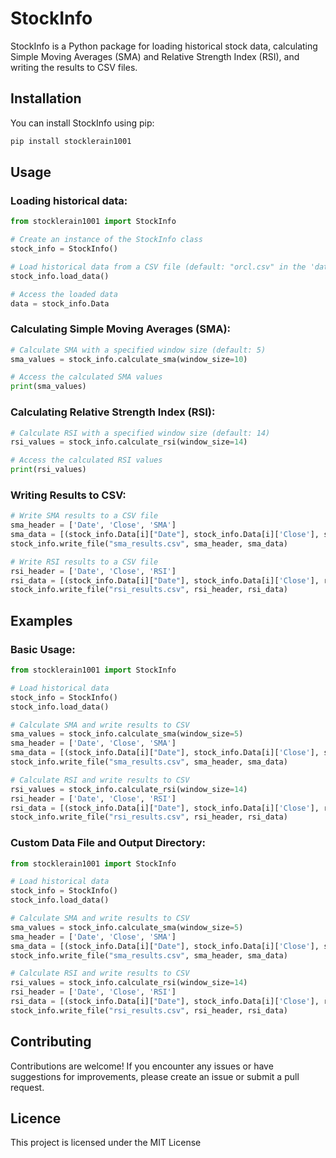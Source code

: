 # StockInfo

StockInfo is a Python package for loading historical stock data, calculating Simple Moving Averages (SMA) and Relative Strength Index (RSI), and writing the results to CSV files.

## Installation

You can install StockInfo using pip:

```bash
pip install stocklerain1001
```
## Usage
### Loading historical data:
```python
from stocklerain1001 import StockInfo

# Create an instance of the StockInfo class
stock_info = StockInfo()

# Load historical data from a CSV file (default: "orcl.csv" in the 'data' directory)
stock_info.load_data()

# Access the loaded data
data = stock_info.Data
```
### Calculating Simple Moving Averages (SMA):
```python
# Calculate SMA with a specified window size (default: 5)
sma_values = stock_info.calculate_sma(window_size=10)

# Access the calculated SMA values
print(sma_values)
```
### Calculating Relative Strength Index (RSI):
```python
# Calculate RSI with a specified window size (default: 14)
rsi_values = stock_info.calculate_rsi(window_size=14)

# Access the calculated RSI values
print(rsi_values)
```
### Writing Results to CSV:
```python
# Write SMA results to a CSV file
sma_header = ['Date', 'Close', 'SMA']
sma_data = [(stock_info.Data[i]["Date"], stock_info.Data[i]['Close'], sma) for i, sma in enumerate(sma_values)]
stock_info.write_file("sma_results.csv", sma_header, sma_data)

# Write RSI results to a CSV file
rsi_header = ['Date', 'Close', 'RSI']
rsi_data = [(stock_info.Data[i]["Date"], stock_info.Data[i]['Close'], rsi) for i, rsi in enumerate(rsi_values)]
stock_info.write_file("rsi_results.csv", rsi_header, rsi_data)
```
## Examples
### Basic Usage:
```python
from stocklerain1001 import StockInfo

# Load historical data
stock_info = StockInfo()
stock_info.load_data()

# Calculate SMA and write results to CSV
sma_values = stock_info.calculate_sma(window_size=5)
sma_header = ['Date', 'Close', 'SMA']
sma_data = [(stock_info.Data[i]["Date"], stock_info.Data[i]['Close'], sma) for i, sma in enumerate(sma_values)]
stock_info.write_file("sma_results.csv", sma_header, sma_data)

# Calculate RSI and write results to CSV
rsi_values = stock_info.calculate_rsi(window_size=14)
rsi_header = ['Date', 'Close', 'RSI']
rsi_data = [(stock_info.Data[i]["Date"], stock_info.Data[i]['Close'], rsi) for i, rsi in enumerate(rsi_values)]
stock_info.write_file("rsi_results.csv", rsi_header, rsi_data)
```
### Custom Data File and Output Directory:
```python
from stocklerain1001 import StockInfo

# Load historical data
stock_info = StockInfo()
stock_info.load_data()

# Calculate SMA and write results to CSV
sma_values = stock_info.calculate_sma(window_size=5)
sma_header = ['Date', 'Close', 'SMA']
sma_data = [(stock_info.Data[i]["Date"], stock_info.Data[i]['Close'], sma) for i, sma in enumerate(sma_values)]
stock_info.write_file("sma_results.csv", sma_header, sma_data)

# Calculate RSI and write results to CSV
rsi_values = stock_info.calculate_rsi(window_size=14)
rsi_header = ['Date', 'Close', 'RSI']
rsi_data = [(stock_info.Data[i]["Date"], stock_info.Data[i]['Close'], rsi) for i, rsi in enumerate(rsi_values)]
stock_info.write_file("rsi_results.csv", rsi_header, rsi_data)
```
## Contributing
Contributions are welcome! If you encounter any issues or have suggestions for improvements, please create an issue or submit a pull request.

## Licence
This project is licensed under the MIT License
